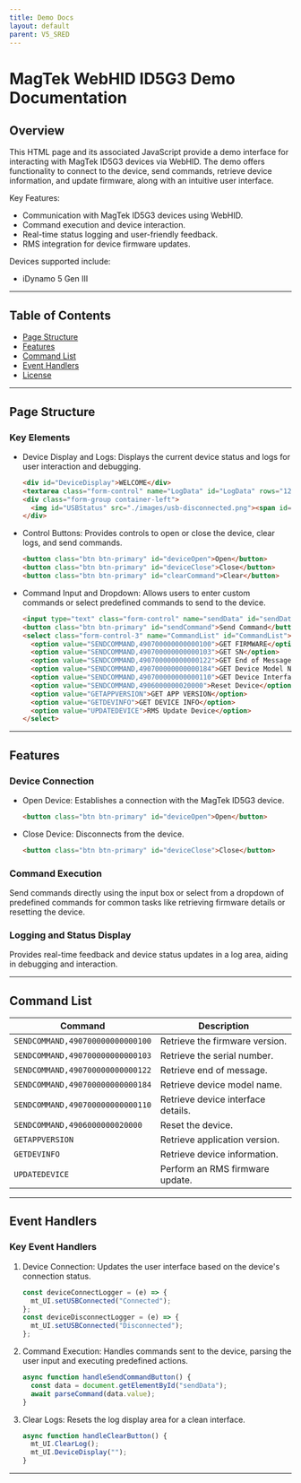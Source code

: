 ```yaml
---
title: Demo Docs
layout: default
parent: V5_SRED
---
```


# MagTek WebHID ID5G3 Demo Documentation

## Overview

This HTML page and its associated JavaScript provide a demo interface for interacting with MagTek ID5G3 devices via WebHID. The demo offers functionality to connect to the device, send commands, retrieve device information, and update firmware, along with an intuitive user interface.

Key Features:
- Communication with MagTek ID5G3 devices using WebHID.
- Command execution and device interaction.
- Real-time status logging and user-friendly feedback.
- RMS integration for device firmware updates.

Devices supported include:
- iDynamo 5 Gen III
---

## Table of Contents

- [Page Structure](#page-structure)
- [Features](#features)
- [Command List](#command-list)
- [Event Handlers](#event-handlers)
- [License](#license)

---

## Page Structure

### Key Elements

- Device Display and Logs:
  Displays the current device status and logs for user interaction and debugging.
  ```html
  <div id="DeviceDisplay">WELCOME</div>
  <textarea class="form-control" name="LogData" id="LogData" rows="12"></textarea>
  <div class="form-group container-left">
    <img id="USBStatus" src="./images/usb-disconnected.png"><span id="lblUSBStatus">Disconnected</span>
  </div>
  ```

- Control Buttons:
  Provides controls to open or close the device, clear logs, and send commands.
  ```html
  <button class="btn btn-primary" id="deviceOpen">Open</button>
  <button class="btn btn-primary" id="deviceClose">Close</button>
  <button class="btn btn-primary" id="clearCommand">Clear</button>
  ```

- Command Input and Dropdown:
  Allows users to enter custom commands or select predefined commands to send to the device.
  ```html
  <input type="text" class="form-control" name="sendData" id="sendData" value="SENDCOMMAND,490700000000000100">
  <button class="btn btn-primary" id="sendCommand">Send Command</button>
  <select class="form-control-3" name="CommandList" id="CommandList">
    <option value="SENDCOMMAND,490700000000000100">GET FIRMWARE</option>
    <option value="SENDCOMMAND,490700000000000103">GET SN</option>
    <option value="SENDCOMMAND,490700000000000122">GET End of Message</option>
    <option value="SENDCOMMAND,490700000000000184">GET Device Model Name</option>
    <option value="SENDCOMMAND,490700000000000110">GET Device Interface</option>
    <option value="SENDCOMMAND,4906000000020000">Reset Device</option>
    <option value="GETAPPVERSION">GET APP VERSION</option>
    <option value="GETDEVINFO">GET DEVICE INFO</option>
    <option value="UPDATEDEVICE">RMS Update Device</option>
  </select>
  ```

---

## Features

### Device Connection
- Open Device: Establishes a connection with the MagTek ID5G3 device.
  ```html
  <button class="btn btn-primary" id="deviceOpen">Open</button>
  ```

- Close Device: Disconnects from the device.
  ```html
  <button class="btn btn-primary" id="deviceClose">Close</button>
  ```

### Command Execution
Send commands directly using the input box or select from a dropdown of predefined commands for common tasks like retrieving firmware details or resetting the device.

### Logging and Status Display
Provides real-time feedback and device status updates in a log area, aiding in debugging and interaction.

---

## Command List

| Command                                | Description                         |
|----------------------------------------|-------------------------------------|
| `SENDCOMMAND,490700000000000100`       | Retrieve the firmware version.      |
| `SENDCOMMAND,490700000000000103`       | Retrieve the serial number.         |
| `SENDCOMMAND,490700000000000122`       | Retrieve end of message.            |
| `SENDCOMMAND,490700000000000184`       | Retrieve device model name.         |
| `SENDCOMMAND,490700000000000110`       | Retrieve device interface details.  |
| `SENDCOMMAND,4906000000020000`         | Reset the device.                   |
| `GETAPPVERSION`                        | Retrieve application version.       |
| `GETDEVINFO`                           | Retrieve device information.        |
| `UPDATEDEVICE`                         | Perform an RMS firmware update.     |

---

## Event Handlers

### Key Event Handlers

1. Device Connection:
   Updates the user interface based on the device's connection status.
   ```javascript
   const deviceConnectLogger = (e) => {
     mt_UI.setUSBConnected("Connected");
   };
   const deviceDisconnectLogger = (e) => {
     mt_UI.setUSBConnected("Disconnected");
   };
   ```

2. Command Execution:
   Handles commands sent to the device, parsing the user input and executing predefined actions.
   ```javascript
   async function handleSendCommandButton() {
     const data = document.getElementById("sendData");
     await parseCommand(data.value);
   }
   ```

3. Clear Logs:
   Resets the log display area for a clean interface.
   ```javascript
   async function handleClearButton() {
     mt_UI.ClearLog();
     mt_UI.DeviceDisplay("");
   }
   ```

---

